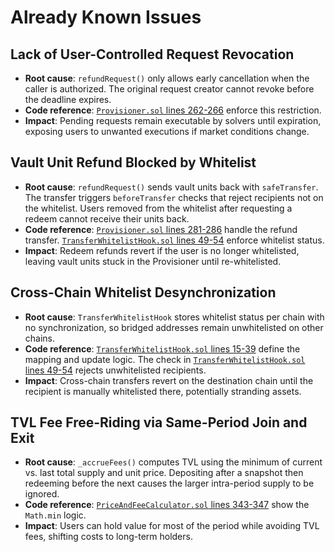 # Already Known Issues

## Lack of User-Controlled Request Revocation

- **Root cause**: `refundRequest()` only allows early cancellation when the caller is authorized. The original request creator cannot revoke before the deadline expires.
- **Code reference**: [`Provisioner.sol` lines 262-266](./src/core/Provisioner.sol#L262-L266) enforce this restriction.
- **Impact**: Pending requests remain executable by solvers until expiration, exposing users to unwanted executions if market conditions change.

## Vault Unit Refund Blocked by Whitelist

- **Root cause**: `refundRequest()` sends vault units back with `safeTransfer`. The transfer triggers `beforeTransfer` checks that reject recipients not on the whitelist. Users removed from the whitelist after requesting a redeem cannot receive their units back.
- **Code reference**: [`Provisioner.sol` lines 281-286](./src/core/Provisioner.sol#L281-L286) handle the refund transfer. [`TransferWhitelistHook.sol` lines 49-54](./src/periphery/hooks/transfer/TransferWhitelistHook.sol#L49-L54) enforce whitelist status.
- **Impact**: Redeem refunds revert if the user is no longer whitelisted, leaving vault units stuck in the Provisioner until re-whitelisted.


## Cross-Chain Whitelist Desynchronization

- **Root cause**: `TransferWhitelistHook` stores whitelist status per chain with no synchronization, so bridged addresses remain unwhitelisted on other chains.
- **Code reference**: [`TransferWhitelistHook.sol` lines 15-39](./src/periphery/hooks/transfer/TransferWhitelistHook.sol#L15-L39) define the mapping and update logic. The check in [`TransferWhitelistHook.sol` lines 49-54](./src/periphery/hooks/transfer/TransferWhitelistHook.sol#L49-L54) rejects unwhitelisted recipients.
- **Impact**: Cross-chain transfers revert on the destination chain until the recipient is manually whitelisted there, potentially stranding assets.

## TVL Fee Free-Riding via Same-Period Join and Exit

- **Root cause**: `_accrueFees()` computes TVL using the minimum of current vs. last total supply and unit price. Depositing after a snapshot then redeeming before the next causes the larger intra-period supply to be ignored.
- **Code reference**: [`PriceAndFeeCalculator.sol` lines 343-347](./src/core/PriceAndFeeCalculator.sol#L343-L347) show the `Math.min` logic.
- **Impact**: Users can hold value for most of the period while avoiding TVL fees, shifting costs to long-term holders.
